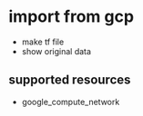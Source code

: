 # import from gcp

* make tf file
* show original data

## supported resources

* google_compute_network
 
